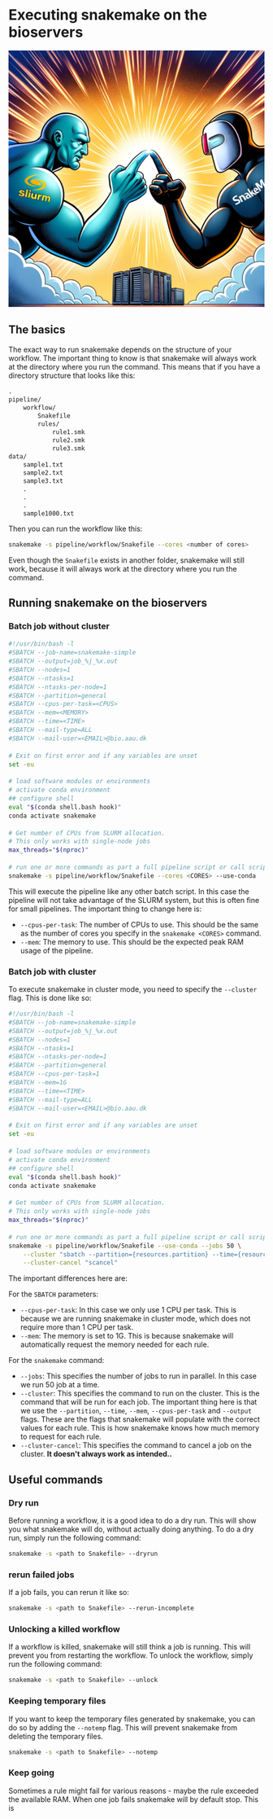 # Executing snakemake on the bioservers

![snake-slurm-img](media/slurmwsnake.png)

## The basics

The exact way to run snakemake depends on the structure of your workflow. The important thing to know is that snakemake will always work at the directory where you run the command. This means that if you have a directory structure that looks like this:

```
.
pipeline/
    workflow/
        Snakefile
        rules/
            rule1.smk
            rule2.smk
            rule3.smk
data/
    sample1.txt
    sample2.txt
    sample3.txt
    .
    .
    .
    sample1000.txt
```

Then you can run the workflow like this:

```bash
snakemake -s pipeline/workflow/Snakefile --cores <number of cores>
```

Even though the `Snakefile` exists in another folder, snakemake will still work, because it will always work at the directory where you run the command.

## Running snakemake on the bioservers
### Batch job without cluster

```bash
#!/usr/bin/bash -l
#SBATCH --job-name=snakemake-simple
#SBATCH --output=job_%j_%x.out
#SBATCH --nodes=1
#SBATCH --ntasks=1
#SBATCH --ntasks-per-node=1
#SBATCH --partition=general
#SBATCH --cpus-per-task=<CPUS>
#SBATCH --mem=<MEMORY>
#SBATCH --time=<TIME>
#SBATCH --mail-type=ALL
#SBATCH --mail-user=<EMAIL>@bio.aau.dk

# Exit on first error and if any variables are unset
set -eu

# load software modules or environments
# activate conda environment
## configure shell
eval "$(conda shell.bash hook)"
conda activate snakemake

# Get number of CPUs from SLURM allocation.
# This only works with single-node jobs
max_threads="$(nproc)"

# run one or more commands as part a full pipeline script or call scripts from elsewhere
snakemake -s pipeline/workflow/Snakefile --cores <CORES> --use-conda 
```

This will execute the pipeline like any other batch script. In this case the pipeline will not take advantage of the SLURM system, but this is often fine for small pipelines.
The important thing to change here is:

- `--cpus-per-task`: The number of CPUs to use. This should be the same as the number of cores you specify in the `snakemake <CORES>` command.
- `--mem`: The memory to use. This should be the expected peak RAM usage of the pipeline.

### Batch job with cluster
To execute snakemake in cluster mode, you need to specify the `--cluster` flag. This is done like so:

```bash
#!/usr/bin/bash -l
#SBATCH --job-name=snakemake-simple
#SBATCH --output=job_%j_%x.out
#SBATCH --nodes=1
#SBATCH --ntasks=1
#SBATCH --ntasks-per-node=1
#SBATCH --partition=general
#SBATCH --cpus-per-task=1
#SBATCH --mem=1G
#SBATCH --time=<TIME>
#SBATCH --mail-type=ALL
#SBATCH --mail-user=<EMAIL>@bio.aau.dk

# Exit on first error and if any variables are unset
set -eu

# load software modules or environments
# activate conda environment
## configure shell
eval "$(conda shell.bash hook)"
conda activate snakemake

# Get number of CPUs from SLURM allocation.
# This only works with single-node jobs
max_threads="$(nproc)"

# run one or more commands as part a full pipeline script or call scripts from elsewhere
snakemake -s pipeline/workflow/Snakefile --use-conda --jobs 50 \
    --cluster "sbatch --partition={resources.partition} --time={resources.walltime} --mem={resources.mem} --cpus-per-task={threads} --ntasks=1 --output=logs/slurm_output_{rule}_{wildcards.sample}_%j.out" \
    --cluster-cancel "scancel" 
```

The important differences here are:

For the `SBATCH` parameters:

- `--cpus-per-task`: In this case we only use 1 CPU per task. This is because we are running snakemake in cluster mode, which does not require more than 1 CPU per task.
- `--mem`: The memory is set to 1G. This is because snakemake will automatically request the memory needed for each rule.

For the `snakemake` command:

- `--jobs`: This specifies the number of jobs to run in parallel. In this case we run 50 job at a time. 
- `--cluster`: This specifies the command to run on the cluster. This is the command that will be run for each job. The important thing here is that we use the `--partition`, `--time`, `--mem`, `--cpus-per-task` and `--output` flags. These are the flags that snakemake will populate with the correct values for each rule. This is how snakemake knows how much memory to request for each rule.
- `--cluster-cancel`: This specifies the command to cancel a job on the cluster. **It doesn't always work as intended..**


## Useful commands
### Dry run
Before running a workflow, it is a good idea to do a dry run. This will show you what snakemake will do, without actually doing anything. To do a dry run, simply run the following command:

```bash
snakemake -s <path to Snakefile> --dryrun
```

### rerun failed jobs
If a job fails, you can rerun it like so:

```bash
snakemake -s <path to Snakefile> --rerun-incomplete
```

### Unlocking a killed workflow
If a workflow is killed, snakemake will still think a job is running. This will prevent you from restarting the workflow. To unlock the workflow, simply run the following command:

```bash
snakemake -s <path to Snakefile> --unlock
```

### Keeping temporary files
If you want to keep the temporary files generated by snakemake, you can do so by adding the `--notemp` flag. This will prevent snakemake from deleting the temporary files.

```bash
snakemake -s <path to Snakefile> --notemp
```

### Keep going
Sometimes a rule might fail for various reasons - maybe the rule exceeded the available RAM. When one job fails snakemake will by default stop. This is 